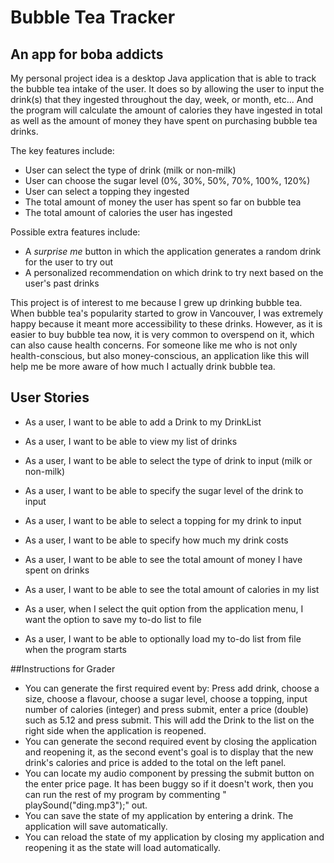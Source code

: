 # Bubble Tea Tracker

## An app for boba addicts

My personal project idea is a desktop Java application that is able to track the bubble tea intake of the user. 
It does so by allowing the user to input the drink(s) that they ingested throughout the day, week, or month, etc... 
And the program will calculate the amount of calories they have ingested in total as well as the amount of money
they have spent on purchasing bubble tea drinks. 

The key features include:
- User can select the type of drink (milk or non-milk)
- User can choose the sugar level (0%, 30%, 50%, 70%, 100%, 120%)
- User can select a topping they ingested
- The total amount of money the user has spent so far on bubble tea
- The total amount of calories the user has ingested

Possible extra features include:
- A *surprise me* button in which the application generates a random drink for the user to try out
- A personalized recommendation on which drink to try next based on the user's past drinks

This project is of interest to me because I grew up drinking bubble tea. When bubble tea's popularity started to grow
in Vancouver, I was extremely happy because it meant more accessibility to these drinks. However, as it is easier to
buy bubble tea now, it is very common to overspend on it, which can also cause health concerns. For someone like me who
is not only health-conscious, but also money-conscious, an application like this will help me be more aware of how much 
I actually drink bubble tea.

## User Stories

- As a user, I want to be able to add a Drink to my DrinkList
- As a user, I want to be able to view my list of drinks
- As a user, I want to be able to select the type of drink to input (milk or non-milk)
- As a user, I want to be able to specify the sugar level of the drink to input
- As a user, I want to be able to select a topping for my drink to input
- As a user, I want to be able to specify how much my drink costs
- As a user, I want to be able to see the total amount of money I have spent on drinks
- As a user, I want to be able to see the total amount of calories in my list


- As a user, when I select the quit option from the application menu, I want the option to save my to-do list to file
- As a user, I want to be able to optionally load my to-do list from file when the program starts 


##Instructions for Grader
- You can generate the first required event by: Press add drink, choose a size, choose a flavour, choose a sugar level,
choose a topping, input number of calories (integer) and press submit, enter a price (double) such as 5.12 and press
submit. This will add the Drink to the list on the right side when the application is reopened.
- You can generate the second required event by closing the application and reopening it, as the second event's goal
is to display that the new drink's calories and price is added to the total on the left panel.
- You can locate my audio component by pressing the submit button on the enter price page. It has been buggy so if it
doesn't work, then you can run the rest of my program by commenting " playSound("ding.mp3");" out.
- You can save the state of my application by entering a drink. The application will save automatically.
- You can reload the state of my application by closing my application and reopening it as the state will load
automatically.
